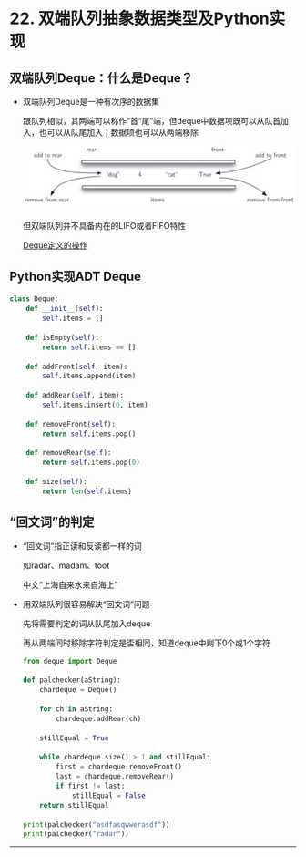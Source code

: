 # 22. 双端队列抽象数据类型及Python实现

## 双端队列Deque：什么是Deque？

- 双端队列Deque是一种有次序的数据集

    跟队列相似，其两端可以称作”首“尾”端，但deque中数据项既可以从队首加入，也可以从队尾加入；数据项也可以从两端移除

    ![22%20%E5%8F%8C%E7%AB%AF%E9%98%9F%E5%88%97%E6%8A%BD%E8%B1%A1%E6%95%B0%E6%8D%AE%E7%B1%BB%E5%9E%8B%E5%8F%8APython%E5%AE%9E%E7%8E%B0%2084ad891cec0841289630f11731ab6f47.png](22%20%E5%8F%8C%E7%AB%AF%E9%98%9F%E5%88%97%E6%8A%BD%E8%B1%A1%E6%95%B0%E6%8D%AE%E7%B1%BB%E5%9E%8B%E5%8F%8APython%E5%AE%9E%E7%8E%B0%2084ad891cec0841289630f11731ab6f47.png)

    但双端队列并不具备内在的LIFO或者FIFO特性

    [Deque定义的操作](22%20%E5%8F%8C%E7%AB%AF%E9%98%9F%E5%88%97%E6%8A%BD%E8%B1%A1%E6%95%B0%E6%8D%AE%E7%B1%BB%E5%9E%8B%E5%8F%8APython%E5%AE%9E%E7%8E%B0%2084ad891cec0841289630f11731ab6f47/Deque%E5%AE%9A%E4%B9%89%E7%9A%84%E6%93%8D%E4%BD%9C%20e9a424132ad24278b0c329a759b78091.csv)

## Python实现ADT Deque

```python
class Deque:
    def __init__(self):
        self.items = []

    def isEmpty(self):
        return self.items == []

    def addFront(self, item):
        self.items.append(item)

    def addRear(self, item):
        self.items.insert(0, item)
    
    def removeFront(self):
        return self.items.pop()

    def removeRear(self):
        return self.items.pop(0)
    
    def size(self):
        return len(self.items)
```

## “回文词”的判定

- “回文词”指正读和反读都一样的词

    如radar、madam、toot

    中文“上海自来水来自海上”

- 用双端队列很容易解决“回文词”问题

    先将需要判定的词从队尾加入deque

    再从两端同时移除字符判定是否相同，知道deque中剩下0个或1个字符

    ```python
    from deque import Deque

    def palchecker(aString):
        chardeque = Deque()

        for ch in aString:
            chardeque.addRear(ch)
        
        stillEqual = True

        while chardeque.size() > 1 and stillEqual:
            first = chardeque.removeFront()
            last = chardeque.removeRear()
            if first != last:
                stillEqual = False
        return stillEqual

    print(palchecker("asdfasqwwerasdf"))
    print(palchecker("radar"))
    ```

---